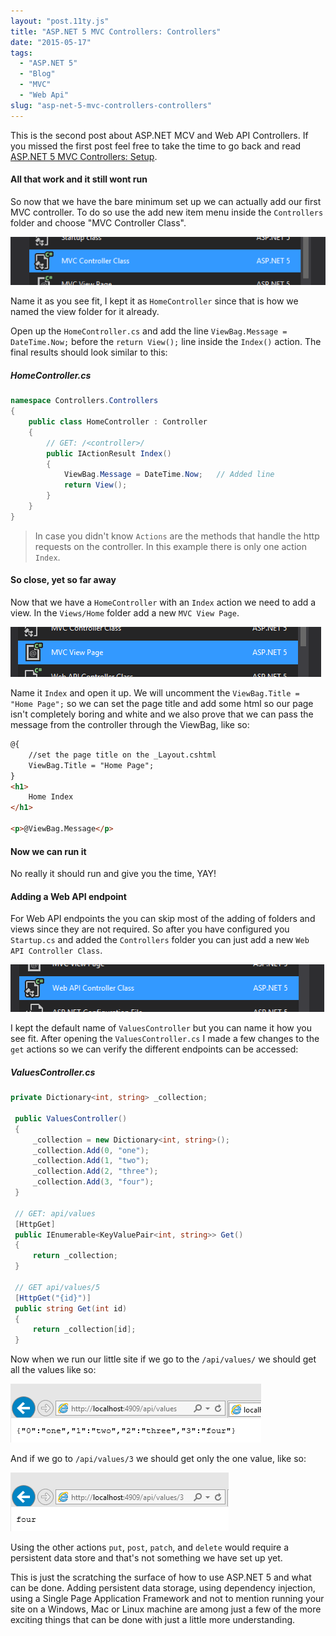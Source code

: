 ```yaml
---
layout: "post.11ty.js"
title: "ASP.NET 5 MVC Controllers: Controllers"
date: "2015-05-17"
tags: 
  - "ASP.NET 5"
  - "Blog"
  - "MVC"
  - "Web Api"
slug: "asp-net-5-mvc-controllers-controllers"
---
```


This is the second post about ASP.NET MCV and Web API Controllers. If you missed the first post feel free to take the time to go back and read [ASP.NET 5 MVC Controllers: Setup](/2015/05/15/asp-net-5-mvc-controllers-setup/).

#### All that work and it still wont run

So now that we have the bare minimum set up we can actually add our first MVC controller. To do so use the add new item menu inside the `Controllers` folder and choose "MVC Controller Class".

![New MVC Controller Class](images/02-mvc-controller2.png)

Name it as you see fit, I kept it as `HomeController` since that is how we named the view folder for it already.

Open up the `HomeController.cs` and add the line `ViewBag.Message = DateTime.Now;` before the `return View();` line inside the `Index()` action. The final results should look similar to this:

##### HomeController.cs

```csharp
namespace Controllers.Controllers  
{
    public class HomeController : Controller
    {
        // GET: /<controller>/
        public IActionResult Index()
        {
            ViewBag.Message = DateTime.Now;   // Added line
            return View();
        }
    }
}
```

> In case you didn't know `Actions` are the methods that handle the http requests on the controller. In this example there is only one action `Index`.

#### So close, yet so far away

Now that we have a `HomeController` with an `Index` action we need to add a view. In the `Views/Home` folder add a new `MVC View Page`.

![New MVC View Page](images/03-mvc-view2.png)

Name it `Index` and open it up. We will uncomment the `ViewBag.Title = "Home Page";` so we can set the page title and add some html so our page isn't completely boring and white and we also prove that we can pass the message from the controller through the ViewBag, like so:

```html
@{
    //set the page title on the _Layout.cshtml
    ViewBag.Title = "Home Page";
}
<h1>  
    Home Index
</h1>

<p>@ViewBag.Message</p>  
```

#### Now we can run it

No really it should run and give you the time, YAY!

#### Adding a Web API endpoint

For Web API endpoints the you can skip most of the adding of folders and views since they are not required. So after you have configured you `Startup.cs` and added the `Controllers` folder you can just add a new `Web API Controller Class`.

![New Web API Controller Class](images/04-api-controller2.png)

I kept the default name of `ValuesController` but you can name it how you see fit. After opening the `ValuesController.cs` I made a few changes to the `get` actions so we can verify the different endpoints can be accessed:

##### ValuesController.cs

```csharp
private Dictionary<int, string> _collection;

 public ValuesController()
 {
     _collection = new Dictionary<int, string>();
     _collection.Add(0, "one");
     _collection.Add(1, "two");
     _collection.Add(2, "three");
     _collection.Add(3, "four");
 }

 // GET: api/values
 [HttpGet]
 public IEnumerable<KeyValuePair<int, string>> Get()
 {
     return _collection;
 }

 // GET api/values/5
 [HttpGet("{id}")]
 public string Get(int id)
 {
     return _collection[id];
 }
```

Now when we run our little site if we go to the `/api/values/` we should get all the values like so:

![/values/get/ results](images/05-values-get-all2.png)

And if we go to `/api/values/3` we should get only the one value, like so:

![/values/get/3 results](images/06-values-get-32.png)

Using the other actions `put`, `post`, `patch`, and `delete` would require a persistent data store and that's not something we have set up yet.

This is just the scratching the surface of how to use ASP.NET 5 and what can be done. Adding persistent data storage, using dependency injection, using a Single Page Application Framework and not to mention running your site on a Windows, Mac or Linux machine are among just a few of the more exciting things that can be done with just a little more understanding.
